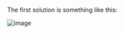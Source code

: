 
The first solution is something like this:

![image](https://github.com/tarannum-2002/Java_Assesment/assets/84217141/46c8a86a-cef5-4f78-8fbb-cf4d2fd4f5ff)


